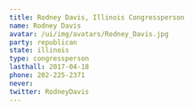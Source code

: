 ```yaml
---
title: Rodney Davis, Illinois Congressperson
name: Rodney Davis
avatar: /ui/img/avatars/Rodney_Davis.jpg
party: republican
state: illinois
type: congressperson
lasthall: 2017-04-18
phone: 202-225-2371
never: 
twitter: RodneyDavis
---
```

